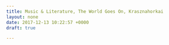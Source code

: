```yaml
---
title: Music & Literature, The World Goes On, Krasznahorkai
layout: none
date: 2017-12-13 10:22:57 +0000
draft: true

---
```

